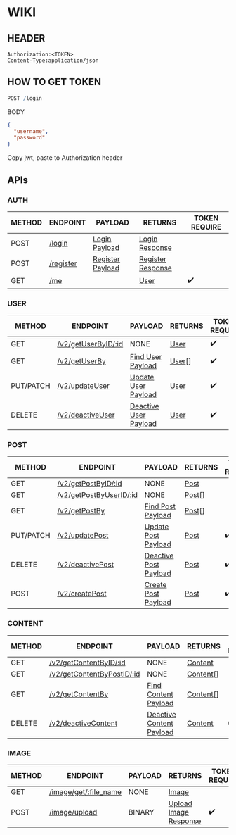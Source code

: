 # WIKI

## HEADER

```FORM DATA
Authorization:<TOKEN>
Content-Type:application/json
```

## HOW TO GET TOKEN

```R
POST /login
```

BODY

```JSON
{
  "username",
  "password"
}
```

Copy jwt, paste to Authorization header

## APIs

### AUTH

|METHOD|ENDPOINT|PAYLOAD|RETURNS|TOKEN REQUIRE|
|---|---|---|---|---|
|POST|[/login](./endpoints/auth/login.md)|[Login Payload](./payload.md#login-payload)|[Login Response](./response.md#login-response)||
|POST|[/register](./endpoints/auth/register.md)|[Register Payload](./payload.md#register-payload)|[Register Response](./response.md#register-response)||
|GET|[/me](./endpoints/auth/me.md)||[User](./models.md#user)|:heavy_check_mark:|

### USER

|METHOD|ENDPOINT|PAYLOAD|RETURNS|TOKEN REQUIRE|
|---|---|---|---|---|
|GET|[/v2/getUserByID/:id](./endpoints/user/getUserByID.md)|NONE|[User](./models.md#user)|:heavy_check_mark:|
|GET|[/v2/getUserBy](./endpoints/user/getUserBy.md)|[Find User Payload](./payload.md#find-user-payload)|[User](./models.md#user)[]|:heavy_check_mark:|
|PUT/PATCH|[/v2/updateUser](./endpoints/user/updateUser.md)|[Update User Payload](./payload.md#update-user-payload)|[User](./models.md#user)|:heavy_check_mark:|
|DELETE|[/v2/deactiveUser](./endpoints/user/deactiveUser.md)|[Deactive User Payload](./payload.md#deactive-user-payload)|[User](./models.md#user)|:heavy_check_mark:|

### POST

|METHOD|ENDPOINT|PAYLOAD|RETURNS|TOKEN REQUIRE|
|---|---|---|---|---|
|GET|[/v2/getPostByID/:id](./endpoints/post/getPostByID.md)|NONE|[Post](./models.md#post)|
|GET|[/v2/getPostByUserID/:id](./endpoints/post/getPostByUserID.md)|NONE|[Post](./models.md#post)[]|
|GET|[/v2/getPostBy](./endpoints/post/getPostBy.md)|[Find Post Payload](./payload.md#find-post-payload)|[Post](./models.md#post)[]|
|PUT/PATCH|[/v2/updatePost](./endpoints/post/updatePost.md)|[Update Post Payload](./payload.md#update-post-payload)|[Post](./models.md#post)|:heavy_check_mark:|
|DELETE|[/v2/deactivePost](./endpoints/post/deactivePost.md)|[Deactive Post Payload](./payload.md#deactive-post-payload)|[Post](./models.md#post)|:heavy_check_mark:|
|POST|[/v2/createPost](./endpoints/post/createPost.md)|[Create Post Payload](./payload.md#create-post-payload)|[Post](./models.md#post)|:heavy_check_mark:|

### CONTENT

|METHOD|ENDPOINT|PAYLOAD|RETURNS|TOKEN REQUIRE|
|---|---|---|---|---|
|GET|[/v2/getContentByID/:id](./endpoints/content/getContentByID.md)|NONE|[Content](./models.md#content)|
|GET|[/v2/getContentByPostID/:id](./endpoints/content/getContentByPostID.md)|NONE|[Content](./models.md#content)[]|
|GET|[/v2/getContentBy](./endpoints/content/getContentBy.md)|[Find Content Payload](./payload.md#find-content-payload)|[Content](./models.md#content)[]|
|DELETE|[/v2/deactiveContent](./endpoints/content/deactiveContent.md)|[Deactive Content Payload](./payload.md#deactive-content-payload)|[Content](./models.md#content)|:heavy_check_mark:|

### IMAGE

|METHOD|ENDPOINT|PAYLOAD|RETURNS|TOKEN REQUIRE|
|---|---|---|---|---|
|GET|[/image/get/:file_name](#)|NONE|[Image](#)||
|POST|[/image/upload](#)|BINARY|[Upload Image Response](./response.md#upload-image-response)|:heavy_check_mark:|
